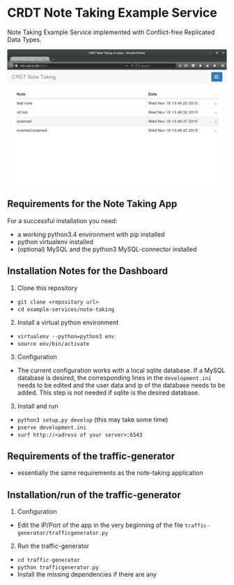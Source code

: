# CRDT Note Taking Example Service

Note Taking Example Service implemented with Conflict-free Replicated Data Types.

![alt text](https://raw.githubusercontent.com/citlab/optimistic-failover/master/screenshots/notetaking.png "notetaking preview")

## Requirements for the Note Taking App

For a successful installation you need:
* a working python3.4 environment with pip installed
* python virtualenv installed
* (optional) MySQL and the python3 MySQL-connector installed

## Installation Notes for the Dashboard

1. Clone this repository
  * `git clone <repository url>`
  * `cd example-services/note-taking`

2. Install a virtual python environment
  * `virtualenv --python=python3 env`
  * `source env/bin/activate`
 
3. Configuration
  * The current configuration works with a local sqlite database. If a MySQL database is desired, the corresponding lines in the `development.ini` needs to be edited and the user data and ip of the database needs to be added. This step is not needed if sqlite is the desired database.

3. Install and run
  * `python3 setup.py develop` (this may take some time)
  * `pserve development.ini`
  * `surf http://<adress of your server>:6543`

## Requirements of the traffic-generator

* essentially the same requirements as the note-taking application

## Installation/run of the traffic-generator

1. Configuration
  * Edit the IP/Port of the app in the very beginning of the file `traffic-generator/trafficgenerator.py`

2. Run the traffic-generator
  * `cd traffic-generator`
  * `python trafficgenerator.py` 
  * Install the missing dependencies if there are any
